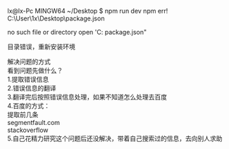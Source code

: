 lx@lx-Pc MINGW64 ~/Desktop
$ npm run dev
npm err! C:\User\1x\Desktop\package.json

no such file or directory open 'C: package.json"


目录错误，重新安装环境

解决问题的方式  
看到问题先做什么？  
1.提取错误信息  
2.错误信息的翻译  
3.翻译完后按照错误信息处理，如果不知道怎么处理去百度  
4.百度的方式：  
    提取前几条  
    segmentfault.com   
    stackoverflow   
5.自己花精力研究这个问题后还没解决，带着自己搜索过的信息，去向别人求助